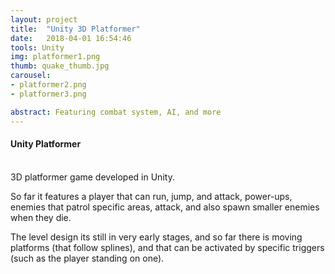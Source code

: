 ```yaml
---
layout: project
title:  "Unity 3D Platformer"
date:   2018-04-01 16:54:46
tools: Unity
img: platformer1.png
thumb: quake_thumb.jpg
carousel:
- platformer2.png
- platformer3.png

abstract: Featuring combat system, AI, and more
---
```

#### Unity Platformer
<br>
3D platformer game developed in Unity.

So far it features a player that can run, jump, and attack, power-ups, enemies that patrol specific areas, attack, and also spawn smaller enemies when they die.

The level design its still in very early stages, and so far there is moving platforms (that follow splines), and that can be activated by specific triggers (such as the player standing on one).
